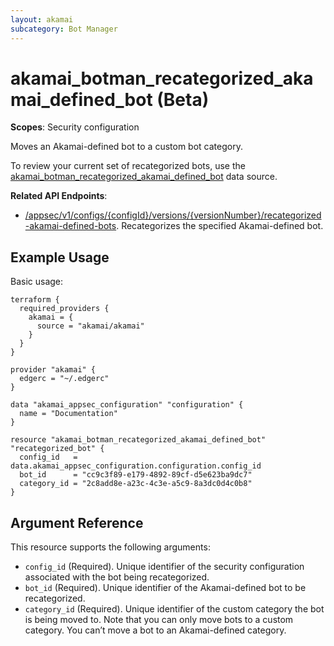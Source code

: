 ```yaml
---
layout: akamai
subcategory: Bot Manager
---
```


# akamai_botman_recategorized_akamai_defined_bot (Beta)

**Scopes**: Security configuration

Moves an Akamai-defined bot to a custom bot category.

To review your current set of recategorized bots, use the [akamai_botman_recategorized_akamai_defined_bot](../data-sources/akamai_botman_recategorized_akamai_defined_bot) data source.

**Related API Endpoints**:

- [/appsec/v1/configs/{configId}/versions/{versionNumber}/recategorized-akamai-defined-bots](https://techdocs.akamai.com/bot-manager/reference/post-recategorized-akamai-defined-bot). Recategorizes the specified Akamai-defined bot.

## Example Usage

Basic usage:

```
terraform {
  required_providers {
    akamai = {
      source = "akamai/akamai"
    }
  }
}

provider "akamai" {
  edgerc = "~/.edgerc"
}

data "akamai_appsec_configuration" "configuration" {
  name = "Documentation"
}

resource "akamai_botman_recategorized_akamai_defined_bot" "recategorized_bot" {
  config_id   = data.akamai_appsec_configuration.configuration.config_id
  bot_id      = "cc9c3f89-e179-4892-89cf-d5e623ba9dc7"
  category_id = "2c8add8e-a23c-4c3e-a5c9-8a3dc0d4c0b8"
}
```

## Argument Reference

This resource supports the following arguments:

- `config_id` (Required). Unique identifier of the security configuration associated with the bot being recategorized.
- `bot_id` (Required). Unique identifier of the Akamai-defined bot to be recategorized.
- `category_id` (Required). Unique identifier of the custom category the bot is being moved to. Note that you can only move bots to a custom category. You can’t move a bot to an Akamai-defined category.
